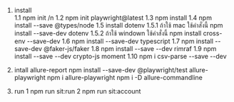 
1. install <br>
1.1 npm init /n
1.2 npm init playwright@latest
1.3 npm install
1.4 npm install --save @types/node
1.5 install dotenv
1.5.1 ถ้าใช้ mac ใช้คำสั่งนี้    npm install --save-dev dotenv
1.5.2 ถ้าใช้ windown ใช้คำสั่งนี้  npm install cross-env --save-dev
1.6 npm install --save-dev typescript
1.7 npm install --save-dev @faker-js/faker
1.8 npm install --save --dev rimraf
1.9 npm install --save --dev crypto-js moment
1.10 npm i csv-parse --save --dev

2. intall allure-report
npm install --save-dev @playwright/test allure-playwright
npm i allure-playwright
npm i -D allure-commandline

3. run
1 npm run sit:run
2 npm run sit:account


